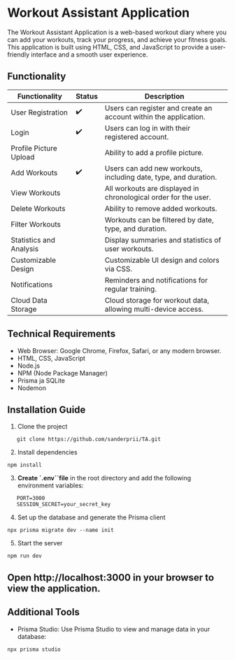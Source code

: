 # Workout Assistant Application



The Workout Assistant Application is a web-based workout diary where you can add your workouts, track your progress, and achieve your fitness goals. This application is built using HTML, CSS, and JavaScript to provide a user-friendly interface and a smooth user experience.
## Functionality

| Functionality           | Status      | Description                                                                 |
|----------------------------|-------------|-----------------------------------------------------------------------------|
| User Registration         |:heavy_check_mark: | Users can register and create an account within the application.                      |
| Login            |  :heavy_check_mark:   | Users can log in with their registered account.                       |
| Profile Picture Upload    |    | Ability to add a profile picture.                                             |
| Add Workouts     |     :heavy_check_mark:         | Users can add new workouts, including date, type, and duration.               |
| View Workouts    |        | All workouts are displayed in chronological order for the user.           |
| Delete Workouts    |        | Ability to remove added workouts.                                    |
| Filter Workouts  |      | Workouts can be filtered by date, type, and duration.           |
| Statistics and Analysis      |       | Display summaries and statistics of user workouts.                |
| Customizable Design         |       | Customizable UI design and colors via CSS.                  |
| Notifications          |      | Reminders and notifications for regular training.                   |
| Cloud Data Storage |      | Cloud storage for workout data, allowing multi-device access. |


## Technical Requirements

- Web Browser: Google Chrome, Firefox, Safari, or any modern browser.
- HTML, CSS, JavaScript
- Node.js
- NPM (Node Package Manager)
- Prisma ja SQLite
- Nodemon

## Installation Guide

1. Clone the project

```
   git clone https://github.com/sanderprii/TA.git
```
2. Install dependencies
```
npm install
```
3. **Create `.env``file** in the root directory and add the following environment variables:
 ```plaintext
    PORT=3000
    SESSION_SECRET=your_secret_key
 ```

4. Set up the database and generate the Prisma client
```
npx prisma migrate dev --name init
```

5. Start the server
```
npm run dev
```
## Open http://localhost:3000 in your browser to view the application.

## Additional Tools

- Prisma Studio: Use Prisma Studio to view and manage data in your database:
```
npx prisma studio
```